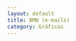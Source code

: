 ```yaml
---
layout: default
title: BMW (e-mails)
category: Gráficas
---
```


<img src="http://josemdev.com/mirkopf/graficas/email_mmm_bmwmadrid.jpg" class="inline-left" title="" alt="" /> <br />

<img src="http://josemdev.com/mirkopf/graficas/email_motolid_v2.jpg" class="inline-left" title="" alt="" />